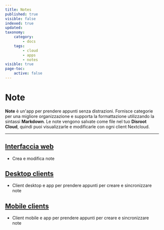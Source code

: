 ```yaml
---
title: Notes
published: true
visible: false
indexed: true
updated:
taxonomy:
    category:
        - docs
    tags:
        - cloud
        - apps
        - notes
visible: true
page-toc:
    active: false
---
```


# Note

**Note** è un'app per prendere appunti senza distrazioni. Fornisce categorie per una migliore organizzazione e supporta la formattazione utilizzando la sintassi **Markdown**. Le note vengono salvate come file nel tuo **Disroot Cloud**, quindi puoi visualizzarle e modificarle con ogni client Nextcloud. 

---

## [Interfaccia web](web)
- Crea e modifica note

## [Desktop clients](desktop)
- Client desktop e app per prendere appunti per creare e sincronizzare note 

## [Mobile clients](mobile/android)
- Client mobile e app per prendere appunti per creare e sincronizzare note 
